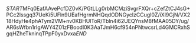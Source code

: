 $START$MFq0EafAAvePcfDZ0vK/PGtLLg0rbMCMziSvgrFXQr+cZefZtCJ4sG+PCc2lssgq37UeKi5UFln9UEafHgrmNHQqdODNGyclzCCugI0Z/iXl9GjN/VX218HdyHe4phATym2VM+nv0KBHUlToR/Tbln4i62UEQYnsM8fMAA05DY/ug/AR6sWfbn1rIgAWY4Z01zFBoodl0K3AaTJmH6cf954nPNtwcsrLd4GMCRxhSgqHZheTkninqTPpF0yxDvxa$END$